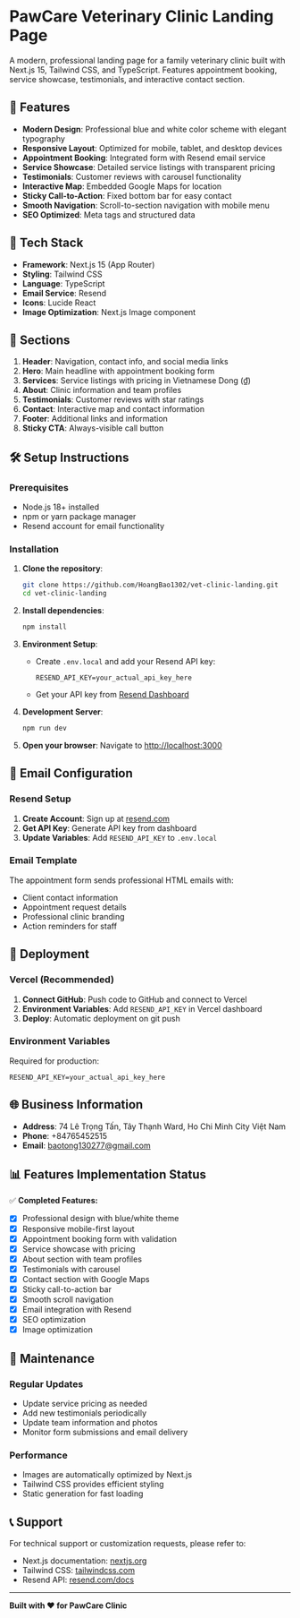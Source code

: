 # PawCare Veterinary Clinic Landing Page

A modern, professional landing page for a family veterinary clinic built with Next.js 15, Tailwind CSS, and TypeScript. Features appointment booking, service showcase, testimonials, and interactive contact section.

## 🌟 Features

- **Modern Design**: Professional blue and white color scheme with elegant typography
- **Responsive Layout**: Optimized for mobile, tablet, and desktop devices
- **Appointment Booking**: Integrated form with Resend email service
- **Service Showcase**: Detailed service listings with transparent pricing
- **Testimonials**: Customer reviews with carousel functionality
- **Interactive Map**: Embedded Google Maps for location
- **Sticky Call-to-Action**: Fixed bottom bar for easy contact
- **Smooth Navigation**: Scroll-to-section navigation with mobile menu
- **SEO Optimized**: Meta tags and structured data

## 🚀 Tech Stack

- **Framework**: Next.js 15 (App Router)
- **Styling**: Tailwind CSS
- **Language**: TypeScript
- **Email Service**: Resend
- **Icons**: Lucide React
- **Image Optimization**: Next.js Image component

## 📱 Sections

1. **Header**: Navigation, contact info, and social media links
2. **Hero**: Main headline with appointment booking form
3. **Services**: Service listings with pricing in Vietnamese Dong (₫)
4. **About**: Clinic information and team profiles
5. **Testimonials**: Customer reviews with star ratings
6. **Contact**: Interactive map and contact information
7. **Footer**: Additional links and information
8. **Sticky CTA**: Always-visible call button

## 🛠️ Setup Instructions

### Prerequisites

- Node.js 18+ installed
- npm or yarn package manager
- Resend account for email functionality

### Installation

1. **Clone the repository**:
   ```bash
   git clone https://github.com/HoangBao1302/vet-clinic-landing.git
   cd vet-clinic-landing
   ```

2. **Install dependencies**:
   ```bash
   npm install
   ```

3. **Environment Setup**:
   - Create `.env.local` and add your Resend API key:
     ```
     RESEND_API_KEY=your_actual_api_key_here
     ```
   - Get your API key from [Resend Dashboard](https://resend.com/api-keys)

4. **Development Server**:
   ```bash
   npm run dev
   ```

5. **Open your browser**:
   Navigate to [http://localhost:3000](http://localhost:3000)

## 📧 Email Configuration

### Resend Setup

1. **Create Account**: Sign up at [resend.com](https://resend.com)
2. **Get API Key**: Generate API key from dashboard
3. **Update Variables**: Add `RESEND_API_KEY` to `.env.local`

### Email Template

The appointment form sends professional HTML emails with:
- Client contact information
- Appointment request details
- Professional clinic branding
- Action reminders for staff

## 🚀 Deployment

### Vercel (Recommended)

1. **Connect GitHub**: Push code to GitHub and connect to Vercel
2. **Environment Variables**: Add `RESEND_API_KEY` in Vercel dashboard
3. **Deploy**: Automatic deployment on git push

### Environment Variables

Required for production:
```
RESEND_API_KEY=your_actual_api_key_here
```

## 🌐 Business Information

- **Address**: 74 Lê Trọng Tấn, Tây Thạnh Ward, Ho Chi Minh City Việt Nam
- **Phone**: +84765452515
- **Email**: baotong130277@gmail.com

## 📊 Features Implementation Status

✅ **Completed Features:**
- [x] Professional design with blue/white theme
- [x] Responsive mobile-first layout
- [x] Appointment booking form with validation
- [x] Service showcase with pricing
- [x] About section with team profiles
- [x] Testimonials with carousel
- [x] Contact section with Google Maps
- [x] Sticky call-to-action bar
- [x] Smooth scroll navigation
- [x] Email integration with Resend
- [x] SEO optimization
- [x] Image optimization

## 🔧 Maintenance

### Regular Updates

- Update service pricing as needed
- Add new testimonials periodically
- Update team information and photos
- Monitor form submissions and email delivery

### Performance

- Images are automatically optimized by Next.js
- Tailwind CSS provides efficient styling
- Static generation for fast loading

## 📞 Support

For technical support or customization requests, please refer to:
- Next.js documentation: [nextjs.org](https://nextjs.org)
- Tailwind CSS: [tailwindcss.com](https://tailwindcss.com)
- Resend API: [resend.com/docs](https://resend.com/docs)

---

**Built with ❤️ for PawCare Clinic**